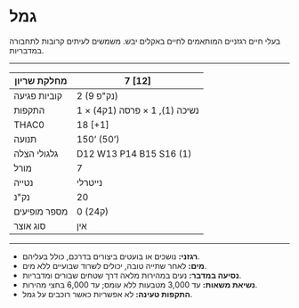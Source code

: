 # גמל

בעלי חיים רגזניים המותאמים לחיים באקלים יבש. משמשים לעיתים קרובות לתחבורה במדבריות.

------

| מחלקת שריון     | 7 [12]                       |
| ---------------- | ---------------------------- |
| קוביות פגיעה     | 2 (9 נק"פ)                   |
| התקפות           | 1 × נשיכה (1), 1 × פרסה (1ק4) |
| THAC0            | 18 [+1]                      |
| תנועה            | 150’ (50’)                   |
| גלגולי הצלה      | D12 W13 P14 B15 S16 (1)      |
| מורל             | 7                            |
| נטייה            | נייטרלי                      |
| נק"נ             | 20                           |
| מספר מופיעים     | 0 (2ק4)                      |
| סוג אוצר         | אין                          |

------

- **רגזני:** נושכים או בועטים ביצורים בדרכם, כולל בעליהם.
- **מים:** לאחר שתייה טובה, יכולים לשרוד שבועיים ללא מים.
- **נסיעה במדבר:** נעים במהירות מלאה דרך שטחים שבורים ומדבריות.
- **נשיאת משאות:** עד 3,000 מטבעות ללא עומס; עד 6,000 בחצי מהירות.
- **התקפות טעינה:** לא אפשריות כאשר רוכבים על גמל.